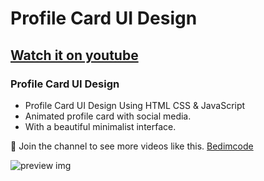 # Profile Card UI Design
## [Watch it on youtube](https://an0nname.github.io/profile-card-ui-design/)
### Profile Card UI Design

- Profile Card UI Design Using HTML CSS & JavaScript
- Animated profile card with social media.
- With a beautiful minimalist interface.

💙 Join the channel to see more videos like this. [Bedimcode](https://www.youtube.com/c/Bedimcode)

![preview img](/preview.png)

